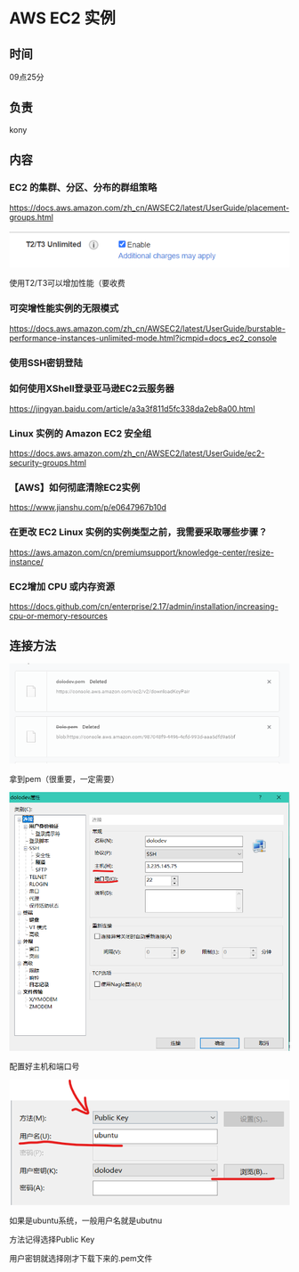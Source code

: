 # AWS EC2 实例

## 时间

09点25分

## 负责

kony

## 内容

### EC2 的集群、分区、分布的群组策略

https://docs.aws.amazon.com/zh_cn/AWSEC2/latest/UserGuide/placement-groups.html



![image-20200715101233894](AWS%20EC2%20%E5%AE%9E%E4%BE%8B.assets/image-20200715101233894.png)

使用T2/T3可以增加性能（要收费

### 可突增性能实例的无限模式

https://docs.aws.amazon.com/zh_cn/AWSEC2/latest/UserGuide/burstable-performance-instances-unlimited-mode.html?icmpid=docs_ec2_console

### 使用SSH密钥登陆

### 如何使用XShell登录亚马逊EC2云服务器

https://jingyan.baidu.com/article/a3a3f811d5fc338da2eb8a00.html

### Linux 实例的 Amazon EC2 安全组

https://docs.aws.amazon.com/zh_cn/AWSEC2/latest/UserGuide/ec2-security-groups.html

### 【AWS】如何彻底清除EC2实例

https://www.jianshu.com/p/e0647967b10d

### 在更改 EC2 Linux 实例的实例类型之前，我需要采取哪些步骤？

https://aws.amazon.com/cn/premiumsupport/knowledge-center/resize-instance/

### EC2增加 CPU 或内存资源

https://docs.github.com/cn/enterprise/2.17/admin/installation/increasing-cpu-or-memory-resources

## 连接方法

![image-20200715105912801](AWS%20EC2%20%E5%AE%9E%E4%BE%8B.assets/image-20200715105912801.png)

拿到pem（很重要，一定需要）

![image-20200715105941830](AWS%20EC2%20%E5%AE%9E%E4%BE%8B.assets/image-20200715105941830.png)

配置好主机和端口号

![image-20200715110010623](AWS%20EC2%20%E5%AE%9E%E4%BE%8B.assets/image-20200715110010623.png)

如果是ubuntu系统，一般用户名就是ubutnu

方法记得选择Public Key

用户密钥就选择刚才下载下来的.pem文件